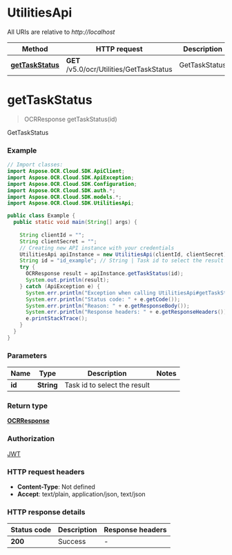 # UtilitiesApi

All URIs are relative to *http://localhost*

| Method | HTTP request | Description |
|------------- | ------------- | -------------|
| [**getTaskStatus**](UtilitiesApi.md#getTaskStatus) | **GET** /v5.0/ocr/Utilities/GetTaskStatus | GetTaskStatus |


<a name="getTaskStatus"></a>
# **getTaskStatus**
> OCRResponse getTaskStatus(id)

GetTaskStatus

### Example
```java
// Import classes:
import Aspose.OCR.Cloud.SDK.ApiClient;
import Aspose.OCR.Cloud.SDK.ApiException;
import Aspose.OCR.Cloud.SDK.Configuration;
import Aspose.OCR.Cloud.SDK.auth.*;
import Aspose.OCR.Cloud.SDK.models.*;
import Aspose.OCR.Cloud.SDK.UtilitiesApi;

public class Example {
  public static void main(String[] args) {
    
    String clientId = "";
    String clientSecret = "";
    // Creating new API instance with your credentials
    UtilitiesApi apiInstance = new UtilitiesApi(clientId, clientSecret);
    String id = "id_example"; // String | Task id to select the result
    try {
      OCRResponse result = apiInstance.getTaskStatus(id);
      System.out.println(result);
    } catch (ApiException e) {
      System.err.println("Exception when calling UtilitiesApi#getTaskStatus");
      System.err.println("Status code: " + e.getCode());
      System.err.println("Reason: " + e.getResponseBody());
      System.err.println("Response headers: " + e.getResponseHeaders());
      e.printStackTrace();
    }
  }
}
```

### Parameters

| Name | Type | Description  | Notes |
|------------- | ------------- | ------------- | -------------|
| **id** | **String**| Task id to select the result | |

### Return type

[**OCRResponse**](OCRResponse.md)

### Authorization

[JWT](../README.md#JWT)

### HTTP request headers

 - **Content-Type**: Not defined
 - **Accept**: text/plain, application/json, text/json

### HTTP response details
| Status code | Description | Response headers |
|-------------|-------------|------------------|
| **200** | Success |  -  |

